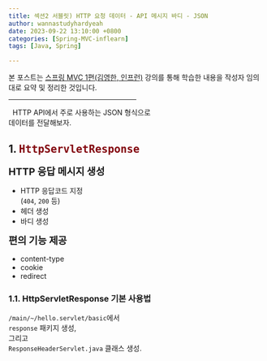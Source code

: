 ```yaml
---
title: 섹션2 서블릿) HTTP 요청 데이터 - API 메시지 바디 - JSON
author: wannastudyhardyeah
date: 2023-09-22 13:10:00 +0800
categories: [Spring-MVC-inflearn]
tags: [Java, Spring]

---
```

본 포스트는 <a href="https://www.inflearn.com/course/%EC%8A%A4%ED%94%84%EB%A7%81-mvc-1/">스프링 MVC 1편(김영한, 인프런)</a> 강의를 통해 학습한 내용을 작성자 임의 대로 요약 및 정리한 것입니다.<br>
<hr width="50%">


&nbsp;&nbsp;HTTP API에서 주로 사용하는 JSON 형식으로<br>
데이터를 전달해보자.<br>

<h2>1. <code class="language-java highlighter-rouge" style="color: #83060e; font-size: 1.3rem;">HttpServletResponse</code></h2>

<b style="font-size:1.2rem">HTTP 응답 메시지 생성</b><br>
- HTTP 응답코드 지정<br>
(``404``, ``200`` 등)<br>
- 헤더 생성
- 바디 생성

<b style="font-size:1.2rem">편의 기능 제공</b><br>
- content-type
- cookie
- redirect

<h3>1.1. HttpServletResponse 기본 사용법</h3>

``/main/~/hello.servlet/basic``에서<br>
``response`` 패키지 생성,<br>
그리고<br>
``ResponseHeaderServlet.java`` 클래스 생성.<br>


